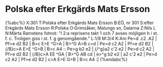 # Polska efter Erkgärds Mats Ersson

{%abc%}
X:301
T:Polska efter Erkgärds Mats Ersson
B:EÖ, nr 301
S:efter Erkgärds Mats Ersson
R:Polska
O:Grimsåker, Malungs sn, Dalarna
Z:Nils L
N:Märta Ramstens fotnot: "I 2:a reprisens takt 1 och 7 avses möjligen h i st. f. c. Troligen giss i st. f. g genomgående."
L:1/8
M:3/4
K:Am
Pe>d .c2 .A2 | Pf>e d2 B2 | B>c E>E ^G>A | B>^G A>B c>d |
Pe>d c2 A2 | Pf>e d2 B2 | {/B}c>A E>E ^G>B | B>c A4 ::
Pe>g b2 e2 | {/^g}a2 c'2 e2 | Pe>d c2 A2 | Pf>e d2 B2 |
{/B}c>A EE ^GA | B>^G AB cd | e>^g b2 e2 | a2 c'2 e2 |
Pe>d c2 A2 | Pf>e d2 B2 | c>A E>E G>B | B>c A4 :|
{%endabc%}
